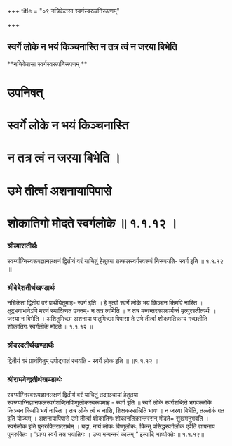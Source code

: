 +++
title = "०९ नचिकेतसा स्वर्गस्वरूपनिरूपणम्"

+++


## स्वर्गे लोके न भयं किञ्चनास्ति न तत्र त्वं न जरया बिभेति

**नचिकेतसा स्वर्गस्वरूपनिरूपणम् **

# **उपनिषत्**

# **स्वर्गे लोके न भयं किञ्चनास्ति**

# **न तत्र त्वं न जरया बिभेति ।**

# **उभे तीर्त्वा अशनायापिपासे**

# **शोकातिगो मोदते स्वर्गलोके ॥ १.१.१२ ।**

### **श्रीव्यासतीर्थः**

स्वर्ग्याग्निस्वरूपज्ञानलक्षणं द्वितीयं वरं याचितुं हेतुतया तत्फलस्वर्गस्वरूपं निरूपयति- स्वर्ग इति ॥ १.१.१२ ॥

### **श्रीवेदेशतीर्थखण्डार्थः**

नचिकेता द्वितीयं वरं प्रार्थयितुमाह- स्वर्ग इति ॥ हे मृत्यो स्वर्गे लोके भयं किञ्चन किमपि नास्ति । क्षुद्रभयाभावेऽपि मरणं स्यादित्यत उक्तम्- न तत्र त्वमिति । न तत्र मन्वन्तरकालपर्यन्तं मृत्युरस्तीत्यर्थः । जरया न बिभेति । अशितुमिच्छा अशनाया पातुमिच्छा पिपासा ते उभे तीर्त्वा शोकमतिक्रम्य गच्छतीति शोकातिगः स्वर्गलोके मोदते ॥ १.१.१२ ॥

### **श्रीवरदतीर्थखण्डार्थः**

द्वितीयं वरं प्रार्थयितुम् उपोद्घातं रचयति - स्वर्गे लोक इति ॥ ॥१.१.१२ ॥

### **श्रीराघवेन्द्रतीर्थखण्डार्थः**

स्वर्ग्याग्निस्वरूपज्ञानलक्षणं द्वितीयं वरं याचितुं तद्याञ्चायां हेतुतया स्वग्र्ग्याग्निज्ञानफलस्वर्गशब्दितविष्णुलोकस्वरूपमाह - स्वर्ग इति ॥ स्वर्गे लोके स्वर्गशब्दिते भगवल्लोके किञ्चन किमपि भयं नास्ति । तत्र लोके त्वं च नासि, शिक्षकस्सन्निति भावः । न जरया बिभेति, तल्लोकं गत इति योज्यम् । अशनायापिपासे उभे तीर्त्वा शोकातिगः शोकानतिक्रान्तस्सन् मोदते= सुखमनुभवति । स्वर्गलोक इति पुनरुक्तिरादरार्थम् । यद्वा, नायं लोकः विष्णुलोकः, किन्तु प्रसिद्धस्वर्गलोक एवेति ज्ञापनाय पुनरुक्तिः । “प्राप्य स्वर्गं तत्र भयातिगः । उष्य मन्वन्तरं कालम् ” इत्यादि भाष्योक्तेः ॥ १.१.१२॥

